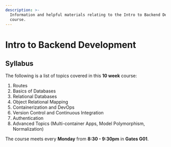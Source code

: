 ```yaml
---
description: >-
  Information and helpful materials relating to the Intro to Backend Development
  course.
---
```


# Intro to Backend Development

## Syllabus

The following is a list of topics covered in this **10 week** course:

1. Routes
2. Basics of Databases
3. Relational Databases
4. Object Relational Mapping
5. Containerization and DevOps
6. Version Control and Continuous Integration
7. Authentication
8. Advanced Topics \(Multi-container Apps, Model Polymorphism, Normalization\)

The course meets every **Monday** from **8:30 - 9:30pm** in **Gates G01**.

